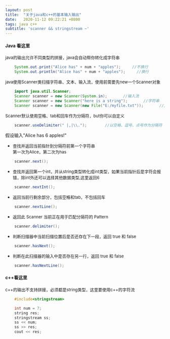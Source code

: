 ```yaml
---
layout: post
title:  "关于java和c++的基本输入输出"
date:   2020-11-12 09:22:21 +0800
tags: java c++
subtitle: 'scanner && stringstream ~'
---
```


#### Java 看这里

<font size=2>java的输出允许不同类型的拼接，java会自动帮你转化成字符串</font>

```java
    System.out.print("Alice has" + num + "apples");     //不换行
    System.out.println("Alice has" + num + "apples");     //换行
```

<font size=2>java使用Scanner类扫描字符串、文本、输入流，使用前需要先new一个Scanner对象</font>
  
```java
    import java.util.Scanner;
    Scanner scanner = new Scanner(System.in);       //输入流
    Scanner scanner = new Scanner("here is a string");       //字符串
    Scanner scanner = new Scanner(new File("E:/myfile.txt"));       //文件
```

<font size=2>Scanner默认使用空格、tab和回车作为分隔符，but你可以自定义</font>

```java
    scanner.useDelimiter(" |,|\\.");        //以空格、逗号、点号作为分隔符
```

假设输入"Alice has 6 apples!"

- <font size=2>查找并返回当前指针到分隔符前第一个字符串<br>第一次为Alice，第二次为has</font>
  
```java
    scanner.next();
```

- <font size=2>查找并返回第一个int，并从string类型转化成int类型，如果当前指针后是字符会报错，除int外还可以选择其他数据类型,这里返回6</font>
  
```java
    scanner.nextInt();
```

- <font size=2>返回当前行剩余部分，包括空格和tab，不包括回车</font>

```java
    scanner.nextLine();
```

- <font size=2>返回此 Scanner 当前正在用于匹配分隔符的 Pattern</font>

```java
    scanner.delimiter();
```

- <font size=2>判断扫描器中当前扫描位置后是否还存在下一段，返回 true 和 false</font>

```java
    scanner.hasNext();
```

- <font size=2>判断在此扫描器的输入中是否存在另一行，返回 true 和 false</font>

```java
    scanner.hasNextLine();
```

#### c++看这里

<font size=2>c++的输出不支持拼接，必须都是string类型，这里要使用c++的字符流</font>

```c++
    #include<stringstream>

    int num = 7;
    string res;
    stringstream ss;
    ss << num;
    ss >> res;
    cout << res;
```